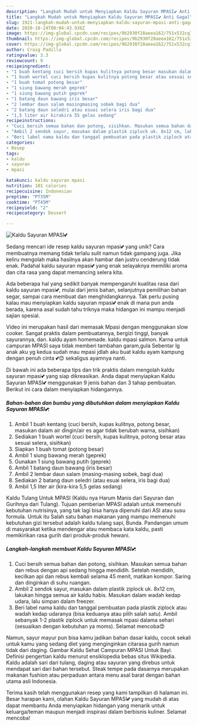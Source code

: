 ```yaml
---
description: "Langkah Mudah untuk Menyiapkan Kaldu Sayuran MPASI💕 Anti Gagal"
title: "Langkah Mudah untuk Menyiapkan Kaldu Sayuran MPASI💕 Anti Gagal"
slug: 1921-langkah-mudah-untuk-menyiapkan-kaldu-sayuran-mpasi-anti-gagal
date: 2020-10-24T00:04:43.936Z
image: https://img-global.cpcdn.com/recipes/9b2930f28aeea162/751x532cq70/kaldu-sayuran-mpasi💕-foto-resep-utama.jpg
thumbnail: https://img-global.cpcdn.com/recipes/9b2930f28aeea162/751x532cq70/kaldu-sayuran-mpasi💕-foto-resep-utama.jpg
cover: https://img-global.cpcdn.com/recipes/9b2930f28aeea162/751x532cq70/kaldu-sayuran-mpasi💕-foto-resep-utama.jpg
author: Craig Padilla
ratingvalue: 3.3
reviewcount: 9
recipeingredient:
- "1 buah kentang cuci bersih kupas kulitnya potong besar masukan dalam air dinginair es agar tidak berubah warna sisihkan"
- "1 buah wortel cuci bersih kupas kulitnya potong besar atau sesuai selera sisihkan"
- "1 buah tomat potong besar"
- "1 siung bawang merah geprek"
- "1 siung bawang putih geprek"
- "1 batang daun bawang iris besar"
- "2 lembar daun salam masingmasing sobek bagi dua"
- "2 batang daun seledri atau esuai selera iris bagi dua"
- "1,5 liter air kirakira 55 gelas sedang"
recipeinstructions:
- "Cuci bersih semua bahan dan potong, sisihkan. Masukan semua bahan dan rebus dengan api sedang hingga mendidih. Setelah mendidih, kecilkan api dan rebus kembali selama 45 menit, matikan kompor. Saring dan dinginkan di suhu ruangan."
- "Ambil 2 sendok sayur, masukan dalam plastik ziplock uk. 8x12 cm, lakukan hingga semua air kaldu habis. Masukan dalam wadah kedap udara, lalu simpan dalam freezer."
- "Beri label nama kaldu dan tanggal pembuatan pada plastik ziplock atau wadah kedap udaranya (bisa keduanya atau pilih salah satu). Ambil sebanyak 1-2 plastik ziplock untuk memasak mpasi dalama sehari (sesuaikan dengan kebutuhan ya moms). Selamat mencoba😍"
categories:
- Resep
tags:
- kaldu
- sayuran
- mpasi

katakunci: kaldu sayuran mpasi 
nutrition: 101 calories
recipecuisine: Indonesian
preptime: "PT35M"
cooktime: "PT45M"
recipeyield: "2"
recipecategory: Dessert

---
```



![Kaldu Sayuran MPASI💕](https://img-global.cpcdn.com/recipes/9b2930f28aeea162/751x532cq70/kaldu-sayuran-mpasi💕-foto-resep-utama.jpg)

Sedang mencari ide resep kaldu sayuran mpasi💕 yang unik? Cara membuatnya memang tidak terlalu sulit namun tidak gampang juga. Jika keliru mengolah maka hasilnya akan hambar dan justru cenderung tidak enak. Padahal kaldu sayuran mpasi💕 yang enak selayaknya memiliki aroma dan cita rasa yang dapat memancing selera kita.

Ada beberapa hal yang sedikit banyak mempengaruhi kualitas rasa dari kaldu sayuran mpasi💕, mulai dari jenis bahan, selanjutnya pemilihan bahan segar, sampai cara membuat dan menghidangkannya. Tak perlu pusing kalau mau menyiapkan kaldu sayuran mpasi💕 enak di mana pun anda berada, karena asal sudah tahu triknya maka hidangan ini mampu menjadi sajian spesial.

Video ini merupakan hasil dari memasak Mpasi dengan menggunakan slow cooker. Sangat praktis dalam pembuatannya, bergizi tinggi, banyak sayurannya, dan. kaldu ayam homemade. kaldu mpasi salmon. Karna untuk campuran MPASI saya tidak memberi tambahan garam,gula Sebentar lg anak aku yg kedua sudah mau mpasi jdlah aku buat kaldu ayam kampung dengan penuh cinta 💕😊 sekaligus ayamnya nanti.


Di bawah ini ada beberapa tips dan trik praktis dalam mengolah kaldu sayuran mpasi💕 yang siap dikreasikan. Anda dapat menyiapkan Kaldu Sayuran MPASI💕 menggunakan 9 jenis bahan dan 3 tahap pembuatan. Berikut ini cara dalam menyiapkan hidangannya.

<!--inarticleads1-->

##### Bahan-bahan dan bumbu yang dibutuhkan dalam menyiapkan Kaldu Sayuran MPASI💕:

1. Ambil 1 buah kentang (cuci bersih, kupas kulitnya, potong besar, masukan dalam air dingin/air es agar tidak berubah warna, sisihkan)
1. Sediakan 1 buah wortel (cuci bersih, kupas kulitnya, potong besar atau sesuai selera, sisihkan)
1. Siapkan 1 buah tomat (potong besar)
1. Ambil 1 siung bawang merah (geprek)
1. Gunakan 1 siung bawang putih (geprek)
1. Ambil 1 batang daun bawang (iris besar)
1. Ambil 2 lembar daun salam (masing-masing sobek, bagi dua)
1. Sediakan 2 batang daun seledri (atau esuai selera, iris bagi dua)
1. Ambil 1,5 liter air (kira-kira 5,5 gelas sedang)


Kaldu Tulang Untuk MPASI (Kaldu nya Harum Manis dari Sayuran dan Gurihnya dari Tulang). Tujuan pemberian MPASI adalah untuk memenuhi kebutuhan nutrisinya, yang tak lagi bisa hanya dipenuhi dari ASI atau susu formula. Untuk itu Salah satu bahan makanan yang mampu memenuhi kebutuhan gizi tersebut adalah kaldu tulang sapi, Bunda. Pandangan umum di masyarakat ketika mendengar atau membaca kata kaldu, pasti memikirikan rasa gurih dari produk-produk hewani. 

<!--inarticleads2-->

##### Langkah-langkah membuat Kaldu Sayuran MPASI💕:

1. Cuci bersih semua bahan dan potong, sisihkan. Masukan semua bahan dan rebus dengan api sedang hingga mendidih. Setelah mendidih, kecilkan api dan rebus kembali selama 45 menit, matikan kompor. Saring dan dinginkan di suhu ruangan.
1. Ambil 2 sendok sayur, masukan dalam plastik ziplock uk. 8x12 cm, lakukan hingga semua air kaldu habis. Masukan dalam wadah kedap udara, lalu simpan dalam freezer.
1. Beri label nama kaldu dan tanggal pembuatan pada plastik ziplock atau wadah kedap udaranya (bisa keduanya atau pilih salah satu). Ambil sebanyak 1-2 plastik ziplock untuk memasak mpasi dalama sehari (sesuaikan dengan kebutuhan ya moms). Selamat mencoba😍


Namun, sayur mayur pun bisa kamu jadikan bahan dasar kaldu, cocok sekali untuk kamu yang sedang diet yang menginginkan citarasa gurih namun tidak dari daging. Gambar Kaldu Sehat Campuran MPASI Untuk Bayi. Definisi pengertian kaldu menurut ensiklopedia bebas situs Wikipedia. Kaldu adalah sari dari tulang, daging atau sayuran yang direbus untuk mendapat sari dari bahan tersebut. Steak tempe pada dasarnya merupakan makanan fushion atau perpaduan antara menu asal barat dengan bahan utama asli Indonesia. 

Terima kasih telah menggunakan resep yang kami tampilkan di halaman ini. Besar harapan kami, olahan Kaldu Sayuran MPASI💕 yang mudah di atas dapat membantu Anda menyiapkan hidangan yang menarik untuk keluarga/teman maupun menjadi inspirasi dalam berbisnis kuliner. Selamat mencoba!
